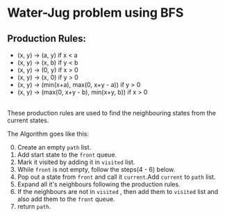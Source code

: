 # Water-Jug problem using BFS
## Production Rules:
* (x, y) -> (a, y)  if x < a
* (x, y) -> (x, b) if y < b
* (x, y) -> (0, y) if x > 0
* (x, y) -> (x, 0) if y > 0
* (x, y) -> (min(x+a), max(0, x+y - a)) if y > 0
* (x, y) -> (max(0, x+y - b), min(x+y, b)) if x > 0
<br />
These production rules are used to find the neighbouring states from the current states.<br />

The Algorithm goes like this:<br />

0. Create an empty `path` list.
1. Add start state to the `front` queue.
2. Mark it visited by adding it in `visited` list.
3. While `front` is not empty, follow the steps(4 - 6) below.
4. Pop out a state from `front` and call it `current`.Add `current` to `path` list.
5. Expand all it's neighbours following the production rules.
6. If the neighbours are not in `visited` , then add them to `visited` list and also add them to the `front` queue.
7. return `path`.
        
